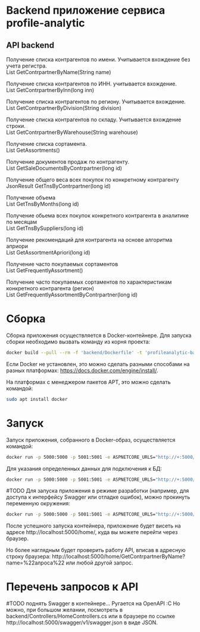 # Backend приложение сервиса profile-analytic

## API backend
Получение списка контрагентов по имени. Учитывается вхождение без учета регистра. 
</br>List<JsonResult> GetContrpartnerByName(String name)

Получение списка контрагентов по ИНН. учитывается вхождение.
</br>List<JsonResult> GetContrpartnerByInn(long inn)
     
Получение списка контрагентов по региону. Учитывается вхождение.
</br>List<JsonResult> GetContrpartnerByDivision(String division)
  
Получение списка контрагентов по складу. Учитывается вхождение строки.
</br>List<JsonResult> GetContrpartnerByWarehouse(String warehouse)
   
Получение списка сортамента. 
</br>List<JsonResult> GetAssortments()
    
Получение документов продаж по контрагенту.
</br>List<JsonResult> GetSaleDocumentsByContrpartner(long id)
  
Получение общего веса всех покупок по конкретному контрагенту 
</br>JsonResult GetTnsByContrpartner(long id)

Получение объема 
</br>List<JsonResult> GetTnsByMonths(long id)

Получение обьема всех покупок конкретного контрагента в аналитике по месяцам 
</br>List<JsonResult> GetTnsBySuppliers(long id)

Получение рекомендаций для контрагента на основе алгоритма априори
</br>List<JsonResult> GetAssortmentApriori(long id)
  
Получение часто покупаемых сортаментов
</br>List<JsonResult> GetFrequentlyAssortment()
       
Получение часто покупаемых сортаментов по характеристикам конкретного контрагента (регион)
</br>List<JsonResult> GetFrequentlyAssortmentByContrpartner(long id)

# Сборка

Сборка приложения осуществляется в Docker-контейнере. Для запуска сборки необходимо вызвать команду из корня проекта:

```bash
docker build --pull --rm -f 'backend/Dockerfile' -t 'profileanalytic-backend:latest' 'backend'
```

Если Docker не установлен, это можно сделать разными способами на разных платформах: https://docs.docker.com/engine/install/.

На платформах с менеджером пакетов APT, это можно сделать командой:
```bash
sudo apt install docker
```

# Запуск

Запуск приложения, собранного в Docker-образ, осуществляется командой:
```bash
docker run -p 5000:5000 -p 5001:5001 -e ASPNETCORE_URLS="http://+:5000/" profileanalytic-backend:latest -d
```

Для указания определенных данных для подключения к БД:
```bash
docker run -p 5000:5000 -p 5001:5001 -e ASPNETCORE_URLS="http://+:5000/" -e ConnectionStrings__Horizons="Host=localhost;Port=5432;Database=postgres;Username=postgres;Password=password" profileanalytic-backend:latest -d
```

#TODO Для запуска приложения в режиме разработки (например, для доступа к интерфейсу Swagger или отладке ошибок), можно прокинуть переменную окружения:
```bash
docker run -p 5000:5000 -p 5001:5001 -e ASPNETCORE_URLS="http://+:5000/" -e ASPNETCORE_ENVIRONMENT=Development profileanalytic-backend:latest -d
```

После успешного запуска контейнера, приложение будет висеть на адресе http://localhost:5000/home/, куда вы можете перейти через браузер.

Но более наглядным будет проверить работу API, вписав в адресную строку браузера: http://localhost:5000/home/GetContrpartnerByName?name=%22алроса%22 или любой другой запрос.

# Перечень запросов к API

#TODO поднять Swagger в контейнере... Ругается на OpenAPI :C Но можно, при большом желании, посмотреть в backend/Controllers/HomeControllers.cs или в браузере по ссылке http://localhost:5000/swagger/v1/swagger.json в виде JSON.
